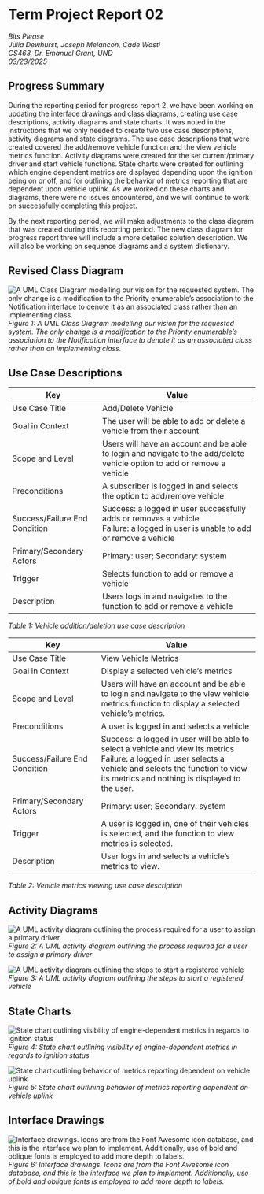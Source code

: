 # Term Project Report 02
*Bits Please*  
*Julia Dewhurst, Joseph Melancon, Cade Wasti*  
*CS463, Dr. Emanuel Grant, UND*  
*03/23/2025*

## Progress Summary
During the reporting period for progress report 2, we have been working on updating the interface drawings and class 
diagrams, creating use case descriptions, activity diagrams and state charts. It was noted in the instructions that we 
only needed to create two use case descriptions, activity diagrams and state diagrams. The use case descriptions that 
were created covered the add/remove vehicle function and the view vehicle metrics function. Activity diagrams were 
created for the set current/primary driver and start vehicle functions. State charts were created for outlining which 
engine dependent metrics are displayed depending upon the ignition being on or off, and for outlining the behavior of 
metrics reporting that are dependent upon vehicle uplink. As we worked on these charts and diagrams, there were no 
issues encountered, and we will continue to work on successfully completing this project.

By the next reporting period, we will make adjustments to the class diagram that was created during this reporting 
period. The new class diagram for progress report three will include a more detailed solution description. We will also 
be working on sequence diagrams and a system dictionary. 

## Revised Class Diagram
![A UML Class Diagram modelling our vision for the requested system. The only change is a modification to the Priority enumerable’s association to the Notification interface to denote it as an associated class rather than an implementing class.](/docs/assets/report_02/figure_01.png)  
*Figure 1: A UML Class Diagram modelling our vision for the requested system. The only change is a modification to the Priority enumerable’s association to the Notification interface to denote it as an associated class rather than an implementing class.*

## Use Case Descriptions

| Key                           | Value                                                                                                                                 |
|-------------------------------|---------------------------------------------------------------------------------------------------------------------------------------|
| Use Case Title                | Add/Delete Vehicle                                                                                                                    |
| Goal in Context               | The user will be able to add or delete a vehicle from their account                                                                   |
| Scope and Level               | Users will have an account and be able to login and navigate to the add/delete vehicle option to add or remove a vehicle              |
| Preconditions                 | A subscriber is logged in and selects the option to add/remove vehicle                                                                |
| Success/Failure End Condition | Success: a logged in user successfully adds or removes a vehicle <br/> Failure: a logged in user is unable to add or remove a vehicle |
| Primary/Secondary Actors      | Primary: user; Secondary: system                                                                                                      |
| Trigger                       | Selects function to add or remove a vehicle                                                                                           |
| Description                   | Users logs in and navigates to the function to add or remove a vehicle                                                                |
*Table 1: Vehicle addition/deletion use case description*

| Key                           | Value                                                                                                                                                                                                                |
|-------------------------------|----------------------------------------------------------------------------------------------------------------------------------------------------------------------------------------------------------------------|
| Use Case Title                | View Vehicle Metrics                                                                                                                                                                                                 |
| Goal in Context               | Display a selected vehicle’s metrics                                                                                                                                                                                 |
| Scope and Level               | Users will have an account and be able to login and navigate to the view vehicle metrics function to display a selected vehicle’s metrics.                                                                           |
| Preconditions                 | A user is logged in and selects a vehicle                                                                                                                                                                            |
| Success/Failure End Condition | Success: a logged in user will be able to select a vehicle and view its metrics <br/> Failure: a logged in user selects a vehicle and selects the function to view its metrics and nothing is displayed to the user. |
| Primary/Secondary Actors      | Primary: user; Secondary: system                                                                                                                                                                                     |
| Trigger                       | A user is logged in, one of their vehicles is selected, and the function to view metrics is selected.                                                                                                                |
| Description                   | User logs in and selects a vehicle’s metrics to view.                                                                                                                                                                |
*Table 2: Vehicle metrics viewing use case description*

## Activity Diagrams
![A UML activity diagram outlining the process required for a user to assign a primary driver](/docs/assets/report_02/figure_02.png)  
*Figure 2: A UML activity diagram outlining the process required for a user to assign a primary driver*

![A UML activity diagram outlining the steps to start a registered vehicle](/docs/assets/report_02/figure_03.png)  
*Figure 3: A UML activity diagram outlining the steps to start a registered vehicle*

## State Charts
![State chart outlining visibility of engine-dependent metrics in regards to ignition status](/docs/assets/report_02/figure_04.png)  
*Figure 4: State chart outlining visibility of engine-dependent metrics in regards to ignition status*

![State chart outlining behavior of metrics reporting dependent on vehicle uplink](/docs/assets/report_02/figure_05.png)  
*Figure 5: State chart outlining behavior of metrics reporting dependent on vehicle uplink*

## Interface Drawings
![Interface drawings. Icons are from the Font Awesome icon database, and this is the interface we plan to implement. Additionally, use of bold and oblique fonts is employed to add more depth to labels.](/docs/assets/report_02/figure_06.png)  
*Figure 6: Interface drawings. Icons are from the Font Awesome icon database, and this is the interface we plan to implement. Additionally, use of bold and oblique fonts is employed to add more depth to labels.*